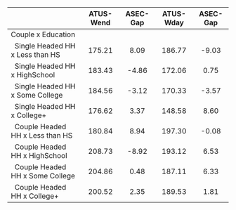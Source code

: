 
|                      |    ATUS-Wend |     ASEC-Gap |    ATUS-Wday |     ASEC-Gap |
| -------------------- | :----------: | :----------: | :----------: | :----------: |
| Couple x Education   |              |              |              |              |
| &nbsp;&nbsp;Single Headed HH x Less than HS |       175.21 |         8.09 |       186.77 |        -9.03 |
| &nbsp;&nbsp;Single Headed HH x HighSchool |       183.43 |        -4.86 |       172.06 |         0.75 |
| &nbsp;&nbsp;Single Headed HH x Some College |       184.56 |        -3.12 |       170.33 |        -3.57 |
| &nbsp;&nbsp;Single Headed HH x College+ |       176.62 |         3.37 |       148.58 |         8.60 |
| &nbsp;&nbsp;Couple Headed HH x Less than HS |       180.84 |         8.94 |       197.30 |        -0.08 |
| &nbsp;&nbsp;Couple Headed HH x HighSchool |       208.73 |        -8.92 |       193.12 |         6.53 |
| &nbsp;&nbsp;Couple Headed HH x Some College |       204.86 |         0.48 |       187.11 |         6.33 |
| &nbsp;&nbsp;Couple Headed HH x College+ |       200.52 |         2.35 |       189.53 |         1.81 |

